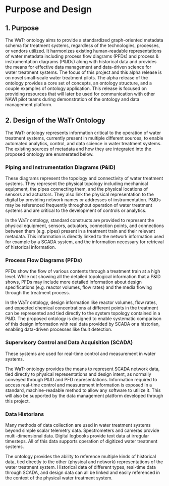 # Purpose and Design

## 1. Purpose

The WaTr ontology aims to provide a standardized graph-oriented metadata schema for treatment systems, regardless of the technologies, processes, or vendors utilized. It harmonizes existing human-readable representations of water metadata including process flow diagrams (PFDs) and process & instrumentation diagrams (P&IDs) along with historical data and provides the means for effective data management and data-driven science for water treatment systems. The focus of this project and this alpha release is on novel small-scale water treatment pilots. The alpha release of the ontology provides a core set of concepts, an ontology structure, and a couple examples of ontology application. This release is focused on providing resources that will later be used for communication with other NAWI pilot teams during demonstration of the ontology and data management platform. 

## 2. Design of the WaTr Ontology

The WaTr ontology represents information critical to the operation of water treatment systems, currently present in multiple different sources, to enable automated analytics, control, and data science in water treatment systems. The existing sources of metadata and how they are integrated into the proposed ontology are enumerated below.

### Piping and Instrumentation Diagrams (P&ID)

These diagrams represent the topology and connectivity of water treatment systems. They represent the physical topology including mechanical equipment, the pipes connecting them, and the physical locations of sensors and actuators. They also link the physical representation to the digital by providing network names or addresses of instrumentation. P&IDs may be referenced frequently throughout operation of water treatment systems and are critical to the development of controls or analytics.

In the WaTr ontology, standard constructs are provided to represent the physical equipment, sensors, actuators, connection points, and connections between them (e.g. pipes) present in a treatment train and their relevant metadata. This information is directly linked to the network information used for example by a SCADA system, and the information necessary for retrieval of historical information.

### Process Flow Diagrams (PFDs)

PFDs show the flow of various contents through a treatment train at a high level. While not showing all the detailed topological information that a P&ID shows, PFDs may include more detailed information about design specifications (e.g. reactor volumes, flow rates) and the media flowing through the treatment process.

In the WaTr ontology, design information like reactor volumes, flow rates, and expected chemical concentrations at different points in the treatment can be represented and tied directly to the system topology contained in a P&ID. The proposed ontology is designed to enable systematic comparison of this design information with real data provided by SCADA or a historian, enabling data-driven processes like fault detection.

### Supervisory Control and Data Acquisition (SCADA)

These systems are used for real-time control and measurement in water systems.

The WaTr ontology provides the means to represent SCADA network data, tied directly to physical representations and design intent, as normally conveyed through P&ID and PFD representations. Information required to access real-time control and measurement information is exposed in a standard, machine-readable method to allow any software to utilize it. This will also be supported by the data management platform developed through this project.

### Data Historians

Many methods of data collection are used in water treatment systems beyond simple scalar telemetry data. Spectrometers and cameras provide multi-dimensional data. Digital logbooks provide text data at irregular timesteps. All of this data supports operation of digitized water treatment systems.

The ontology provides the ability to reference multiple kinds of historical data, tied directly to the other (physical and network) representations of the water treatment system. Historical data of different types, real-time data through SCADA, and design data can all be linked and easily referenced in the context of the physical water treatment system.
